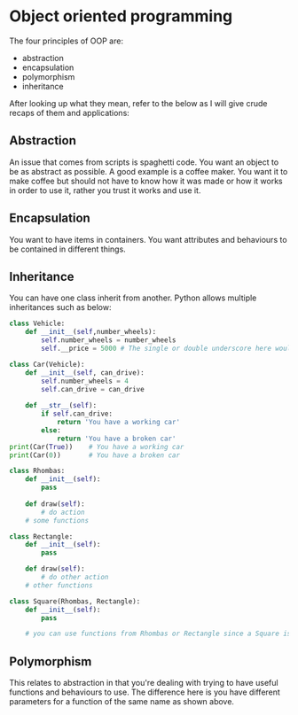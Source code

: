 # Object oriented programming
The four principles of OOP are:
* abstraction
* encapsulation
* polymorphism
* inheritance

After looking up what they mean, refer to the below as I will give crude recaps of them and applications:
## Abstraction
An issue that comes from scripts is spaghetti code. You want an object to be as abstract as possible. A good example is a coffee maker. You want it to make coffee but should not have to know how it was made or how it works in order to use it, rather you trust it works and use it.

## Encapsulation
You want to have items in containers. You want attributes and behaviours to be contained in different things. 

## Inheritance
You can have one class inherit from another. Python allows multiple inheritances such as below:
```python
class Vehicle:
    def __init__(self,number_wheels):
        self.number_wheels = number_wheels
        self.__price = 5000 # The single or double underscore here would indicate a private variable in Python, or at least the closest thing to one in it

class Car(Vehicle):
    def __init__(self, can_drive):
        self.number_wheels = 4
        self.can_drive = can_drive
    
    def __str__(self):
        if self.can_drive:
            return 'You have a working car'
        else:
            return 'You have a broken car'
print(Car(True))    # You have a working car
print(Car(0))       # You have a broken car

class Rhombas:
    def __init__(self):
        pass
    
    def draw(self):
        # do action
    # some functions

class Rectangle:
    def __init__(self):
        pass

    def draw(self):
        # do other action
    # other functions

class Square(Rhombas, Rectangle):
    def __init__(self):
        pass

    # you can use functions from Rhombas or Rectangle since a Square is both but the draw function may cause odd behaviour since it will rely on the draw function from the first inherited class (Rhombas for this example) so you'd likely make your own draw function here.
```

## Polymorphism
This relates to abstraction in that you're dealing with trying to have useful functions and behaviours to use. The difference here is you have different parameters for a function of the same name as shown above.
